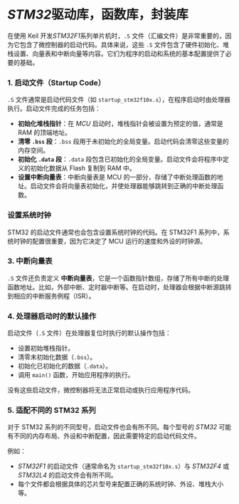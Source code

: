 # *STM32*驱动库，函数库，封装库
在使用 Keil 开发*STM32F1*系列单片机时，`.S` 文件（汇编文件）是非常重要的，因为它包含了微控制器的启动代码。具体来说，这些 `.S` 文件包含了硬件初始化、堆栈设置、向量表和中断向量等内容。它们为程序的启动和系统的基本配置提供了必要的基础。

### **1. 启动文件（Startup Code）**

`.S` 文件通常是启动代码文件（如 `startup_stm32f10x.s`），在程序启动时由处理器执行。启动文件完成的任务包括：

- **初始化堆栈指针**：在 *MCU* 启动时，堆栈指针会被设置为预定的值，通常是 RAM 的顶端地址。
- **清零 `.bss` 段**：`.bss` 段用于未初始化的全局变量。启动代码会清零这些变量的内存空间。
- **初始化 `.data` 段**：`.data` 段包含已初始化的全局变量。启动文件会将程序中定义的初始化数据从 Flash 复制到 RAM 中。
- **设置中断向量表**：中断向量表是 MCU 的一部分，存储了中断处理函数的地址。启动文件会将向量表初始化，并使处理器能够跳转到正确的中断处理函数。

### **设置系统时钟**

STM32 的启动文件通常也会包含设置系统时钟的代码。在 STM32F1 系列中，系统时钟的配置很重要，因为它决定了 MCU 运行的速度和外设的时钟源。

### **3. 中断向量表**

`.S` 文件还负责定义 **中断向量表**，它是一个函数指针数组，存储了所有中断的处理函数地址。比如，外部中断、定时器中断等。在启动时，处理器会根据中断源跳转到相应的中断服务例程（ISR）。

### **4. 处理器启动时的默认操作**

启动文件（`.S` 文件）在处理器复位时执行的默认操作包括：

- 设置初始堆栈指针。
- 清零未初始化数据（`.bss`）。
- 初始化已初始化的数据（`.data`）。
- 调用 `main()` 函数，开始应用程序的执行。

没有这些启动文件，微控制器将无法正常启动或执行应用程序代码。

### **5. 适配不同的 STM32 系列**

对于 STM32 系列的不同型号，启动文件也会有所不同。每个型号的 *STM32* 可能有不同的内存布局、外设和中断配置，因此需要特定的启动代码文件。

例如：

- *STM32F1* 的启动文件（通常命名为 `startup_stm32f10x.s`）与 *STM32F4* 或 *STM32L4* 的启动文件会有所不同。
- 每个文件都会根据具体的芯片型号来配置正确的系统时钟、外设、堆栈大小等。
